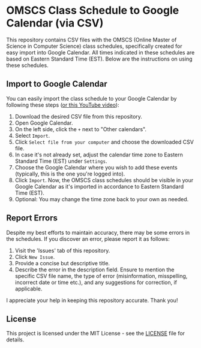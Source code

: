 # OMSCS Class Schedule to Google Calendar (via CSV)

This repository contains CSV files with the OMSCS (Online Master of Science in Computer Science) class schedules, specifically created for easy import into Google Calendar. All times indicated in these schedules are based on Eastern Standard Time (EST). Below are the instructions on using these schedules.

## Import to Google Calendar

You can easily import the class schedule to your Google Calendar by following these steps ([or this YouTube video](https://youtu.be/SEV5bjQ2Wi8?si=FcGyj8wB6471wvxc&t=294)):

1. Download the desired CSV file from this repository.
2. Open Google Calendar.
3. On the left side, click the `+` next to "Other calendars".
4. Select `Import`.
5. Click `Select file from your computer` and choose the downloaded CSV file.
6. In case it's not already set, adjust the calendar time zone to Eastern Standard Time (EST) under `Settings`.
7. Choose the Google Calendar where you wish to add these events (typically, this is the one you're logged into).
8. Click `Import`.  Now, the OMSCS class schedules should be visible in your Google Calendar as it's imported in accordance to Eastern Standard Time (EST).
9. Optional: You may change the time zone back to your own as needed.

## Report Errors

Despite my best efforts to maintain accuracy, there may be some errors in the schedules. If you discover an error, please report it as follows:

1. Visit the 'Issues' tab of this repository.
2. Click `New Issue`.
3. Provide a concise but descriptive title.
4. Describe the error in the description field. Ensure to mention the specific CSV file name, the type of error (misinformation, misspelling, incorrect date or time etc.), and any suggestions for correction, if applicable.

I appreciate your help in keeping this repository accurate. Thank you!

## License

This project is licensed under the MIT License - see the [LICENSE](LICENSE) file for details.
